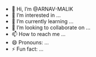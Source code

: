 - 👋 Hi, I’m @ARNAV-MALIK
- 👀 I’m interested in ...
- 🌱 I’m currently learning ...
- 💞️ I’m looking to collaborate on ...
- 📫 How to reach me ...
- 😄 Pronouns: ...
- ⚡ Fun fact: ...

<!---
ARNAV-MALIK/ARNAV-MALIK is a ✨ special ✨ repository because its `README.md` (this file) appears on your GitHub profile.
You can click the Preview link to take a look at your changes.
--->
